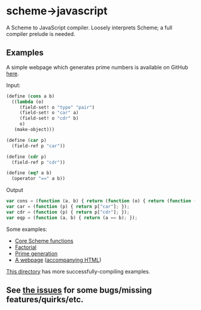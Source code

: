# scheme->javascript

A Scheme to JavaScript compiler. Loosely interprets Scheme; a full compiler prelude is needed.

## Examples
A simple webpage which generates prime numbers is available on GitHub
[here](http://welliam.github.io/primes/).

Input:
```scheme
(define (cons a b)
  ((lambda (o)
     (field-set! o "type" "pair")
     (field-set! o "car" a)
     (field-set! o "cdr" b)
     o)
   (make-object)))

(define (car p)
  (field-ref p "car"))

(define (cdr p)
  (field-ref p "cdr"))

(define (eq? a b)
  (operator "==" a b))
```

Output
```javascript
var cons = (function (a, b) { return (function (o) { return (function (x) { return (function (x) { return (function (x) { return o; })(o["cdr"] = b); })(o["car"] = a); })(o["type"] = "pair"); })({}); });
var car = (function (p) { return p["car"]; });
var cdr = (function (p) { return p["cdr"]; });
var eqp = (function (a, b) { return (a == b); });
```

Some examples:

- [Core Scheme functions](https://github.com/welliam/scheme-to-js/blob/master/examples/prelude.scm)
- [Factorial](https://github.com/welliam/scheme-to-js/blob/master/examples/fac.scm)
- [Prime generation](https://github.com/welliam/scheme-to-js/blob/master/examples/primes.scm)
- [A webpage](https://github.com/welliam/scheme-to-js/blob/master/examples/primespage.scm) ([accompanying HTML](https://github.com/welliam/scheme-to-js/blob/master/examples/primes.html))

[This directory](https://github.com/welliam/scheme-to-js/tree/master/examples)
has more successfully-compiling examples.

## See [the issues](https://github.com/welliam/scheme-to-js/issues) for some bugs/missing features/quirks/etc.
